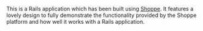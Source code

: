 This is a Rails application which has been built using
[Shoppe](http://github.com/tryshoppe/core). It features a lovely design to fully
demonstrate the functionality provided by the Shoppe platform and how well it works
with a Rails application.


